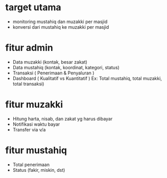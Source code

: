 # target utama 
* monitoring mustahiq dan muzakki per masjid
* konversi dari mustahiq ke muzakki per masjid

# fitur admin
* Data muzakki (kontak, besar zakat)
* Data mustahiq (kontak, koordinat, kategori, status)
* Transaksi ( Penerimaan & Penyaluran )
* Dashboard ( Kualitatif vs Kuantitatif ) 
Ex: Total mustahiq, total muzakki, total transaksi)

# fitur muzakki
* Hitung harta, nisab, dan zakat yg harus dibayar
* Notifikasi waktu bayar
* Transfer via v/a

# fitur mustahiq
* Total penerimaan
* Status (fakir, miskin, dst)


